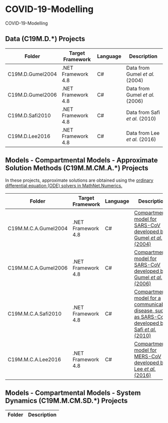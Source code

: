 # COVID-19-Modelling

COVID-19-Modelling

## Data (C19M.D.*) Projects

Folder | Target Framework | Language | Description
------------ | ------------- | ------------- | ------------
C19M.D.Gumel2004 | .NET Framework 4.8 | C# | Data from Gumel *et al.* (2004)
C19M.D.Gumel2006 | .NET Framework 4.8 | C# | Data from Gumel *et al.* (2006)
C19M.D.Safi2010 | .NET Framework 4.8 | C# | Data from Safi *et al.* (2010)
C19M.D.Lee2016 | .NET Framework 4.8 | C# | Data from Lee *et al.* (2016)

## Models - Compartmental Models - Approximate Solution Methods (C19M.M.CM.A.*) Projects

In these projects, approximate solutions are obtained using the [ordinary differential equation (ODE) solvers in MathNet.Numerics.](https://numerics.mathdotnet.com/api/MathNet.Numerics.OdeSolvers/)

Folder | Target Framework | Language | Description
------------ | ------------- | ------------- | ------------
C19M.M.C.A.Gumel2004 | .NET Framework 4.8 | C# | [Compartmental model for SARS-CoV developed by Gumel *et al.* (2004)](https://royalsocietypublishing.org/doi/10.1098/rspb.2004.2800) 
C19M.M.C.A.Gumel2006 | .NET Framework 4.8 | C# | [Compartmental model for SARS-CoV developed by Gumel *et al.* (2006)](https://www.aimspress.com/article/10.3934/mbe.2006.3.485) 
C19M.M.C.A.Safi2010 | .NET Framework 4.8 | C# | [Compartmental model for a communicable disease, such as SARS-CoV, developed by Safi *et al.* (2010)](http://www.aimsciences.org/article/doi/10.3934/dcdsb.2010.14.209)
C19M.M.C.A.Lee2016 | .NET Framework 4.8 | C# | [Compartmental model for MERS-CoV developed by Lee *et al.* (2016)](https://www.ncbi.nlm.nih.gov/pmc/articles/PMC7094115/)
## Models - Compartmental Models - System Dynamics (C19M.M.CM.SD.*) Projects
Folder | Description
------------ | ------------